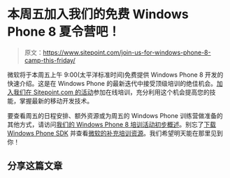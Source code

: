 # 本周五加入我们的免费 Windows Phone 8 夏令营吧！

> 原文：<https://www.sitepoint.com/join-us-for-windows-phone-8-camp-this-friday/>

微软将于本周五上午 9:00(太平洋标准时间)免费提供 Windows Phone 8 开发的快速介绍。这是在 Windows Phone 的最新迭代中接受顶级培训的绝佳机会。[加入我们在 Sitepoint.com 的活动](https://www.sitepoint.com/windows-phone-8-camp-live-streaming/)参加在线培训，充分利用这个机会提高您的技能，掌握最新的移动开发技术。

要查看周五的日程安排、额外资源或为周五的 Windows Phone 训练营做准备的其他方式，请访问[我们的 Windows Phone 8 培训活动初步概述](https://www.sitepoint.com/windows-phone-camp/)。别忘了[下载 Windows Phone SDK](http://www.microsoft.com/click/services/Redirect2.ashx?CR_CC=200117038) 并查看[微软的补充培训资源](http://www.microsoft.com/click/services/Redirect2.ashx?CR_CC=200117042)。我们希望明天能在那里见到你！

## 分享这篇文章
